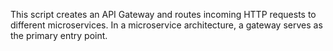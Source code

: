 This script creates an API Gateway and routes incoming HTTP requests to different microservices. In a microservice architecture, a gateway serves as the primary entry point.
